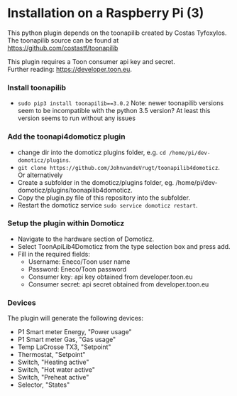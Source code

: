 # Installation on a Raspberry Pi (3)
This python plugin depends on the toonapilib created by Costas Tyfoxylos.<br>
The toonapilib source can be found at https://github.com/costastf/toonapilib

This plugin requires a Toon consumer api key and secret.<br>
Further reading: https://developer.toon.eu.

### Install toonapilib
* `sudo pip3 install toonapilib==3.0.2`
Note: newer toonapilib versions seem to be incompatible with the python 3.5 version?
      At least this version seems to run without any issues

### Add the toonapi4domoticz plugin
* change dir into the domoticz plugins folder, e.g. `cd /home/pi/dev-domoticz/plugins`.
* `git clone https://github.com/JohnvandeVrugt/toonapilib4domoticz`.<br>
Or alternatively
* Create a subfolder in the domoticz/plugins folder, eg. /home/pi/dev-domoticz/plugins/toonapilib4domoticz.
* Copy the plugin.py file of this repository into the subfolder.
* Restart the domoticz service `sudo service domoticz restart`.

### Setup the plugin within Domoticz
* Navigate to the hardware section of Domoticz.
* Select ToonApiLib4Domoticz from the type selection box and press add.
* Fill in the required fields:
  * Username: Eneco/Toon user name
  * Password: Eneco/Toon password
  * Consumer key: api key obtained from developer.toon.eu
  * Consumer secret: api secret obtained from developer.toon.eu

### Devices
The plugin will generate the following devices:
* P1 Smart meter Energy, "Power usage"
* P1 Smart meter Gas, "Gas usage"
* Temp LaCrosse TX3, "Setpoint"
* Thermostat, "Setpoint"
* Switch, "Heating active"
* Switch, "Hot water active"
* Switch, "Preheat active"
* Selector, "States"
